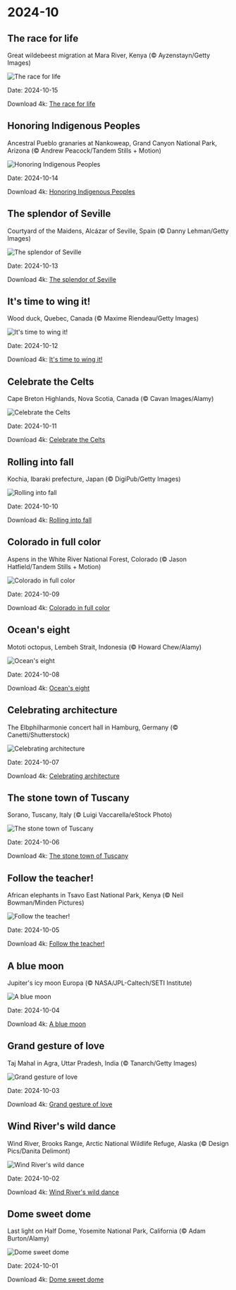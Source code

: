 # 2024-10

## The race for life

Great wildebeest migration at Mara River, Kenya (© Ayzenstayn/Getty Images)

![The race for life](https://bing.com/th?id=OHR.MaraMigration_EN-US9704012409_UHD.jpg&rf=LaDigue_UHD.jpg&pid=hp&w=1024&h=576&rs=1&c=4)

Date: 2024-10-15

Download 4k: [The race for life](https://bing.com/th?id=OHR.MaraMigration_EN-US9704012409_UHD.jpg&rf=LaDigue_UHD.jpg&pid=hp&w=3840&h=2160&rs=1&c=4)

## Honoring Indigenous Peoples

Ancestral Pueblo granaries at Nankoweap, Grand Canyon National Park, Arizona (© Andrew Peacock/Tandem Stills + Motion)

![Honoring Indigenous Peoples](https://bing.com/th?id=OHR.PuebloNankoweap_EN-US9631367700_UHD.jpg&rf=LaDigue_UHD.jpg&pid=hp&w=1024&h=576&rs=1&c=4)

Date: 2024-10-14

Download 4k: [Honoring Indigenous Peoples](https://bing.com/th?id=OHR.PuebloNankoweap_EN-US9631367700_UHD.jpg&rf=LaDigue_UHD.jpg&pid=hp&w=3840&h=2160&rs=1&c=4)

## The splendor of Seville

Courtyard of the Maidens, Alcázar of Seville, Spain (© Danny Lehman/Getty Images)

![The splendor of Seville](https://bing.com/th?id=OHR.AlcazarSeville_EN-US9523655289_UHD.jpg&rf=LaDigue_UHD.jpg&pid=hp&w=1024&h=576&rs=1&c=4)

Date: 2024-10-13

Download 4k: [The splendor of Seville](https://bing.com/th?id=OHR.AlcazarSeville_EN-US9523655289_UHD.jpg&rf=LaDigue_UHD.jpg&pid=hp&w=3840&h=2160&rs=1&c=4)

## It's time to wing it!

Wood duck, Quebec, Canada (© Maxime Riendeau/Getty Images)

![It's time to wing it!](https://bing.com/th?id=OHR.QuebecDuck_EN-US9387855720_UHD.jpg&rf=LaDigue_UHD.jpg&pid=hp&w=1024&h=576&rs=1&c=4)

Date: 2024-10-12

Download 4k: [It's time to wing it!](https://bing.com/th?id=OHR.QuebecDuck_EN-US9387855720_UHD.jpg&rf=LaDigue_UHD.jpg&pid=hp&w=3840&h=2160&rs=1&c=4)

## Celebrate the Celts

Cape Breton Highlands, Nova Scotia, Canada (© Cavan Images/Alamy)

![Celebrate the Celts](https://bing.com/th?id=OHR.CelticColours_EN-US9284206130_UHD.jpg&rf=LaDigue_UHD.jpg&pid=hp&w=1024&h=576&rs=1&c=4)

Date: 2024-10-11

Download 4k: [Celebrate the Celts](https://bing.com/th?id=OHR.CelticColours_EN-US9284206130_UHD.jpg&rf=LaDigue_UHD.jpg&pid=hp&w=3840&h=2160&rs=1&c=4)

## Rolling into fall

Kochia, Ibaraki prefecture, Japan (© DigiPub/Getty Images)

![Rolling into fall](https://bing.com/th?id=OHR.KochiaJapan_EN-US9866955641_UHD.jpg&rf=LaDigue_UHD.jpg&pid=hp&w=1024&h=576&rs=1&c=4)

Date: 2024-10-10

Download 4k: [Rolling into fall](https://bing.com/th?id=OHR.KochiaJapan_EN-US9866955641_UHD.jpg&rf=LaDigue_UHD.jpg&pid=hp&w=3840&h=2160&rs=1&c=4)

## Colorado in full color

Aspens in the White River National Forest, Colorado (© Jason Hatfield/Tandem Stills + Motion)

![Colorado in full color](https://bing.com/th?id=OHR.AspensColorado_EN-US9105602602_UHD.jpg&rf=LaDigue_UHD.jpg&pid=hp&w=1024&h=576&rs=1&c=4)

Date: 2024-10-09

Download 4k: [Colorado in full color](https://bing.com/th?id=OHR.AspensColorado_EN-US9105602602_UHD.jpg&rf=LaDigue_UHD.jpg&pid=hp&w=3840&h=2160&rs=1&c=4)

## Ocean's eight

Mototi octopus, Lembeh Strait, Indonesia (© Howard Chew/Alamy)

![Ocean's eight](https://bing.com/th?id=OHR.MototiOctopus_EN-US8820270832_UHD.jpg&rf=LaDigue_UHD.jpg&pid=hp&w=1024&h=576&rs=1&c=4)

Date: 2024-10-08

Download 4k: [Ocean's eight](https://bing.com/th?id=OHR.MototiOctopus_EN-US8820270832_UHD.jpg&rf=LaDigue_UHD.jpg&pid=hp&w=3840&h=2160&rs=1&c=4)

## Celebrating architecture

The Elbphilharmonie concert hall in Hamburg, Germany (© Canetti/Shutterstock)

![Celebrating architecture](https://bing.com/th?id=OHR.ElbePhilharmonic_EN-US8658450086_UHD.jpg&rf=LaDigue_UHD.jpg&pid=hp&w=1024&h=576&rs=1&c=4)

Date: 2024-10-07

Download 4k: [Celebrating architecture](https://bing.com/th?id=OHR.ElbePhilharmonic_EN-US8658450086_UHD.jpg&rf=LaDigue_UHD.jpg&pid=hp&w=3840&h=2160&rs=1&c=4)

## The stone town of Tuscany

Sorano, Tuscany, Italy (© Luigi Vaccarella/eStock Photo)

![The stone town of Tuscany](https://bing.com/th?id=OHR.SoranoItaly_EN-US2208208147_UHD.jpg&rf=LaDigue_UHD.jpg&pid=hp&w=1024&h=576&rs=1&c=4)

Date: 2024-10-06

Download 4k: [The stone town of Tuscany](https://bing.com/th?id=OHR.SoranoItaly_EN-US2208208147_UHD.jpg&rf=LaDigue_UHD.jpg&pid=hp&w=3840&h=2160&rs=1&c=4)

## Follow the teacher!

African elephants in Tsavo East National Park, Kenya (© Neil Bowman/Minden Pictures)

![Follow the teacher!](https://bing.com/th?id=OHR.ElephantTeacher_EN-US8363933732_UHD.jpg&rf=LaDigue_UHD.jpg&pid=hp&w=1024&h=576&rs=1&c=4)

Date: 2024-10-05

Download 4k: [Follow the teacher!](https://bing.com/th?id=OHR.ElephantTeacher_EN-US8363933732_UHD.jpg&rf=LaDigue_UHD.jpg&pid=hp&w=3840&h=2160&rs=1&c=4)

## A blue moon

Jupiter's icy moon Europa (© NASA/JPL-Caltech/SETI Institute)

![A blue moon](https://bing.com/th?id=OHR.EuropaMoon_EN-US8269574935_UHD.jpg&rf=LaDigue_UHD.jpg&pid=hp&w=1024&h=576&rs=1&c=4)

Date: 2024-10-04

Download 4k: [A blue moon](https://bing.com/th?id=OHR.EuropaMoon_EN-US8269574935_UHD.jpg&rf=LaDigue_UHD.jpg&pid=hp&w=3840&h=2160&rs=1&c=4)

## Grand gesture of love

Taj Mahal in Agra, Uttar Pradesh, India (© Tanarch/Getty Images)

![Grand gesture of love](https://bing.com/th?id=OHR.TajMahalReflection_EN-US5053333041_UHD.jpg&rf=LaDigue_UHD.jpg&pid=hp&w=1024&h=576&rs=1&c=4)

Date: 2024-10-03

Download 4k: [Grand gesture of love](https://bing.com/th?id=OHR.TajMahalReflection_EN-US5053333041_UHD.jpg&rf=LaDigue_UHD.jpg&pid=hp&w=3840&h=2160&rs=1&c=4)

## Wind River's wild dance

Wind River, Brooks Range, Arctic National Wildlife Refuge, Alaska (© Design Pics/Danita Delimont)

![Wind River's wild dance](https://bing.com/th?id=OHR.WindRiverAlaska_EN-US4993335597_UHD.jpg&rf=LaDigue_UHD.jpg&pid=hp&w=1024&h=576&rs=1&c=4)

Date: 2024-10-02

Download 4k: [Wind River's wild dance](https://bing.com/th?id=OHR.WindRiverAlaska_EN-US4993335597_UHD.jpg&rf=LaDigue_UHD.jpg&pid=hp&w=3840&h=2160&rs=1&c=4)

## Dome sweet dome

Last light on Half Dome, Yosemite National Park, California (© Adam Burton/Alamy)

![Dome sweet dome](https://bing.com/th?id=OHR.HalfDomeYosemite_EN-US4890007214_UHD.jpg&rf=LaDigue_UHD.jpg&pid=hp&w=1024&h=576&rs=1&c=4)

Date: 2024-10-01

Download 4k: [Dome sweet dome](https://bing.com/th?id=OHR.HalfDomeYosemite_EN-US4890007214_UHD.jpg&rf=LaDigue_UHD.jpg&pid=hp&w=3840&h=2160&rs=1&c=4)

